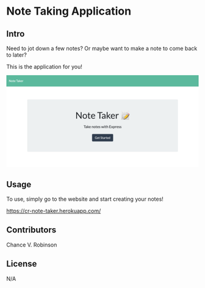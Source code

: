 # Note Taking Application

## Intro

Need to jot down a few notes? Or maybe want to make a note to come back to later?

This is the application for you!

![Screenshot](Assets/Top.png)

## Usage

To use, simply go to the website and start creating your notes!

https://cr-note-taker.herokuapp.com/

## Contributors 

Chance V. Robinson

## License

N/A